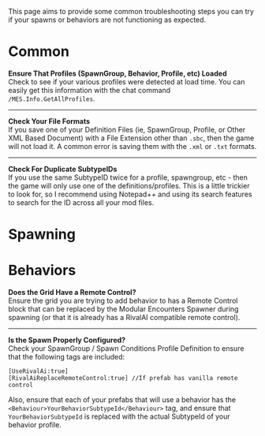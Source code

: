 This page aims to provide some common troubleshooting steps you can try if your spawns or behaviors are not functioning as expected.

# Common

**Ensure That Profiles (SpawnGroup, Behavior, Profile, etc) Loaded**  
Check to see if your various profiles were detected at load time. You can easily get this information with the chat command `/MES.Info.GetAllProfiles`.

***

**Check Your File Formats**  
If you save one of your Definition Files (ie, SpawnGroup, Profile, or Other XML Based Document) with a File Extension other than `.sbc`, then the game will not load it. A common error is saving them with the `.xml` or `.txt` formats.

***

**Check For Duplicate SubtypeIDs**  
If you use the same SubtypeID twice for a profile, spawngroup, etc - then the game will only use one of the definitions/profiles. This is a little trickier to look for, so I recommend using Notepad++ and using its search features to search for the ID across all your mod files.


# Spawning


# Behaviors

**Does the Grid Have a Remote Control?**  
Ensure the grid you are trying to add behavior to has a Remote Control block that can be replaced by the Modular Encounters Spawner during spawning (or that it is already has a RivalAI compatible remote control).  

***

**Is the Spawn Properly Configured?**  
Check your SpawnGroup / Spawn Conditions Profile Definition to ensure that the following tags are included:  

`[UseRivalAi:true]`  
`[RivalAiReplaceRemoteControl:true] //If prefab has vanilla remote control`  

Also, ensure that each of your prefabs that will use a behavior has the `<Behaviour>YourBehaviorSubtypeId</Behaviour>` tag, and ensure that `YourBehaviorSubtypeId` is replaced with the actual SubtypeId of your behavior profile. 
